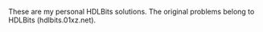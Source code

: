 These are my personal HDLBits solutions. The original problems belong to HDLBits (hdlbits.01xz.net).
